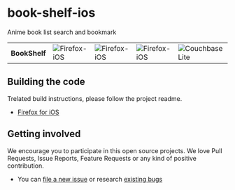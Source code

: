 # book-shelf-ios
Anime book list search and bookmark

<table>
  <tr>
    <th style="border: none;"><strong>BookShelf</strong></th>
    <td style="border: none;"><img src="https://img.shields.io/badge/Xcode-16.2-blue?logo=Xcode&logoColor=white" alt="Firefox-iOS"></td>
    <td style="border: none;"><img src="https://img.shields.io/badge/Swift-6.0.3-red?logo=Swift&logoColor=white" alt="Firefox-iOS"></td>
    <td style="border: none;"><img src="https://img.shields.io/badge/iOS-17.0+-green?logo=apple&logoColor=white" alt="Firefox-iOS"></td>
    <td style="border: none;"><img src="https://img.shields.io/badge/Couchbase_Lite-3.2.3-red?logo=couchbase&logoColor=white" alt="Couchbase Lite"></td>
  </tr>
</table>

## Building the code
Trelated build instructions, please follow the project readme.
- [Firefox for iOS](https://github.com/mozilla-mobile/firefox-ios/blob/main/firefox-ios/README.md)
  

## Getting involved

We encourage you to participate in this open source projects. We love Pull Requests, Issue Reports, Feature Requests or any kind of positive contribution. 

- You can [file a new issue](https://github.com/mozilla-mobile/firefox-ios/issues/new/choose) or research [existing bugs](https://github.com/mozilla-mobile/firefox-ios/issues)
